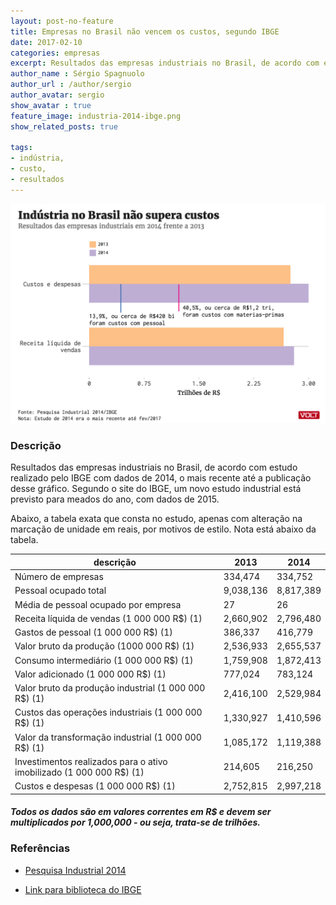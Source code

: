 ```yaml
---
layout: post-no-feature
title: Empresas no Brasil não vencem os custos, segundo IBGE
date: 2017-02-10
categories: empresas
excerpt: Resultados das empresas industriais no Brasil, de acordo com estudo realizado pelo IBGE com dados de 2014
author_name : Sérgio Spagnuolo
author_url : /author/sergio
author_avatar: sergio
show_avatar : true
feature_image: industria-2014-ibge.png
show_related_posts: true

tags:
- indústria,
- custo,
- resultados
---
```


![Gráfico empresas industriais IBGE](/graf/industria-2014-ibge.png)

### Descrição
Resultados das empresas industriais no Brasil, de acordo com estudo realizado pelo IBGE com dados de 2014, o mais recente até a publicação desse gráfico. Segundo o site do IBGE, um novo estudo industrial está previsto para meados do ano, com dados de 2015.

Abaixo, a tabela exata que consta no estudo, apenas com alteração na marcação de unidade em reais, por motivos de estilo. Nota está abaixo da tabela.


| descrição                                                            | 2013      | 2014      |
|----------------------------------------------------------------------|-----------|-----------|
| Número de empresas                                                   | 334,474   | 334,752   |
| Pessoal ocupado total                                                | 9,038,136 | 8,817,389 |
| Média de pessoal ocupado por empresa                                 | 27        | 26        |
| Receita líquida de vendas (1 000 000 R$) (1)                         | 2,660,902 | 2,796,480 |
| Gastos de pessoal (1 000 000 R$) (1)                                 | 386,337   | 416,779   |
| Valor bruto da produção (1000 000 R$) (1)                            | 2,536,933 | 2,655,537 |
| Consumo intermediário (1 000 000 R$) (1)                             | 1,759,908 | 1,872,413 |
| Valor adicionado (1 000 000 R$) (1)                                  | 777,024   | 783,124   |
| Valor bruto da produção industrial (1 000 000 R$) (1)                | 2,416,100 | 2,529,984 |
| Custos das operações industriais (1 000 000 R$) (1)                  | 1,330,927 | 1,410,596 |
| Valor da transformação industrial (1 000 000 R$) (1)                 | 1,085,172 | 1,119,388 |
| Investimentos realizados para o ativo imobilizado (1 000 000 R$) (1) | 214,605   | 216,250   |
| Custos e despesas (1 000 000 R$) (1)                                 | 2,752,815 | 2,997,218 |

#### *Todos os dados são em valores correntes em R$ e devem ser multiplicados por 1,000,000 - ou seja, trata-se de trilhões.*


### Referências

* [Pesquisa Industrial 2014 ](http://biblioteca.ibge.gov.br/visualizacao/periodicos/1719/pia_2014_v33_n1_empresa.pdf)

* [Link para biblioteca do IBGE](http://biblioteca.ibge.gov.br/index.php/biblioteca-catalogo?view=detalhes&id=71719)
